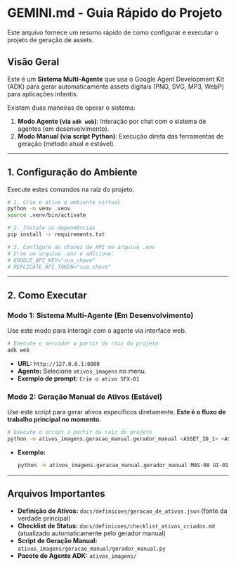 # GEMINI.md - Guia Rápido do Projeto

Este arquivo fornece um resumo rápido de como configurar e executar o projeto de geração de assets.

## Visão Geral

Este é um **Sistema Multi-Agente** que usa o Google Agent Development Kit (ADK) para gerar automaticamente assets digitais (PNG, SVG, MP3, WebP) para aplicações infantis.

Existem duas maneiras de operar o sistema:
1.  **Modo Agente (via `adk web`)**: Interação por chat com o sistema de agentes (em desenvolvimento).
2.  **Modo Manual (via script Python)**: Execução direta das ferramentas de geração (método atual e estável).

---

## 1. Configuração do Ambiente

Execute estes comandos na raiz do projeto.

```bash
# 1. Crie e ative o ambiente virtual
python -m venv .venv
source .venv/bin/activate

# 2. Instale as dependências
pip install -r requirements.txt

# 3. Configure as chaves de API no arquivo .env
# Crie um arquivo .env e adicione:
# GOOGLE_API_KEY="sua_chave"
# REPLICATE_API_TOKEN="sua_chave"
```

---

## 2. Como Executar

### Modo 1: Sistema Multi-Agente (Em Desenvolvimento)

Use este modo para interagir com o agente via interface web.

```bash
# Execute o servidor a partir da raiz do projeto
adk web
```
- **URL:** `http://127.0.0.1:8000`
- **Agente:** Selecione `ativos_imagens` no menu.
- **Exemplo de prompt:** `Crie o ativo SFX-01`

### Modo 2: Geração Manual de Ativos (Estável)

Use este script para gerar ativos específicos diretamente. **Este é o fluxo de trabalho principal no momento.**

```bash
# Execute o script a partir da raiz do projeto
python -m ativos_imagens.geracao_manual.gerador_manual <ASSET_ID_1> <ASSET_ID_2>
```
- **Exemplo:**
  ```bash
  python -m ativos_imagens.geracao_manual.gerador_manual MAS-08 UI-01 SFX-02
  ```

---

## Arquivos Importantes

- **Definição de Ativos:** `docs/definicoes/geracao_de_ativos.json` (fonte da verdade principal)
- **Checklist de Status:** `docs/definicoes/checklist_ativos_criados.md` (atualizado automaticamente pelo gerador manual)
- **Script de Geração Manual:** `ativos_imagens/geracao_manual/gerador_manual.py`
- **Pacote do Agente ADK:** `ativos_imagens/`

